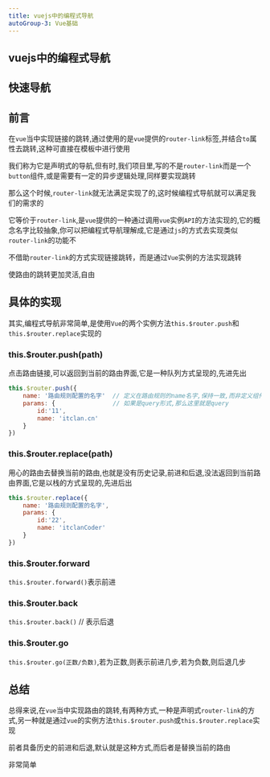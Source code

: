 ```yaml
---
title: vuejs中的编程式导航
autoGroup-3: Vue基础
---
```


## vuejs中的编程式导航

## 快速导航

<TOC />

## 前言

在`vue`当中实现链接的跳转,通过使用的是`vue`提供的`router-link`标签,并结合`to`属性去跳转,这种可直接在模板中进行使用

我们称为它是声明式的导航,但有时,我们项目里,写的不是`router-link`而是一个`button`组件,或是需要有一定的异步逻辑处理,同样要实现跳转

那么这个时候,`router-link`就无法满足实现了的,这时候编程式导航就可以满足我们的需求的

它等价于`router-link`,是`vue`提供的一种通过调用`vue`实例`API`的方法实现的,它的概念名字比较抽象,你可以把编程式导航理解成,它是通过`js`的方式去实现类似`router-link`的功能不

不借助`router-link`的方式实现链接跳转，而是通过`Vue`实例的方法实现跳转

使路由的跳转更加灵活,自由


## 具体的实现

其实,编程式导航非常简单,是使用`Vue`的两个实例方法`this.$router.push`和`this.$router.replace`实现的


### this.$router.push(path)

点击路由链接,可以返回到当前的路由界面,它是一种队列方式呈现的,先进先出

```js
this.$router.push({
    name: '路由规则配置的名字'  // 定义在路由规则的name名字,保持一致,而非定义组件时的name名字,
    params: {                // 如果是query形式,那么这里就是query
        id:'11',
        name: 'itclan.cn'
    }
})
```
### this.$router.replace(path)

用心的路由去替换当前的路由,也就是没有历史记录,前进和后退,没法返回到当前路由界面,它是以栈的方式呈现的,先进后出

```js
this.$router.replace({
    name: '路由规则配置的名字',
    params: {
        id:'22',
        name: 'itclanCoder'
    }
})
```
### this.$router.forward

`this.$router.forward()`表示前进

### this.$router.back

`this.$router.back()` // 表示后退

### this.$router.go

`this.$router.go(正数/负数)`,若为正数,则表示前进几步,若为负数,则后退几步

## 总结

总得来说,在`vue`当中实现路由的跳转,有两种方式,一种是声明式`router-link`的方式,另一种就是通过`vue`的实例方法`this.$router.push`或`this.$router.replace`实现

前者具备历史的前进和后退,默认就是这种方式,而后者是替换当前的路由

非常简单

<footer-FooterLink :isShareLink="true" :isDaShang="true" />
<footer-FeedBack />
